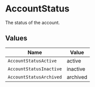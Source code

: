 # AccountStatus

The status of the account.


## Values

| Name                    | Value                   |
| ----------------------- | ----------------------- |
| `AccountStatusActive`   | active                  |
| `AccountStatusInactive` | inactive                |
| `AccountStatusArchived` | archived                |